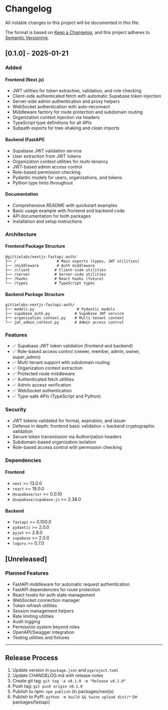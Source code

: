 # Changelog

All notable changes to this project will be documented in this file.

The format is based on [Keep a Changelog](https://keepachangelog.com/en/1.0.0/),
and this project adheres to [Semantic Versioning](https://semver.org/spec/v2.0.0.html).

## [0.1.0] - 2025-01-21

### Added

#### Frontend (Next.js)
- JWT utilities for token extraction, validation, and role checking
- Client-side authenticated fetch with automatic Supabase token injection
- Server-side admin authentication and proxy helpers
- WebSocket authentication with auto-reconnect
- Middleware factory for route protection and subdomain routing
- Organization context injection via headers
- TypeScript type definitions for all APIs
- Subpath exports for tree-shaking and clean imports

#### Backend (FastAPI)
- Supabase JWT validation service
- User extraction from JWT tokens
- Organization context utilities for multi-tenancy
- JWT-based admin access control
- Role-based permission checking
- Pydantic models for users, organizations, and tokens
- Python type hints throughout

#### Documentation
- Comprehensive README with quickstart examples
- Basic usage example with frontend and backend code
- API documentation for both packages
- Installation and setup instructions

### Architecture

#### Frontend Package Structure
```
@gittielabs/nextjs-fastapi-auth/
├── /                  # Main exports (types, JWT utilities)
├── /middleware        # Auth middleware
├── /client           # Client-side utilities
├── /server           # Server-side utilities
├── /hooks            # React hooks (future)
└── /types            # TypeScript types
```

#### Backend Package Structure
```
gittielabs-nextjs-fastapi-auth/
├── models.py                   # Pydantic models
├── supabase_auth.py           # Supabase JWT service
├── organization_context.py    # Multi-tenant context
└── jwt_admin_context.py       # Admin access control
```

### Features

- ✅ Supabase JWT token validation (frontend and backend)
- ✅ Role-based access control (viewer, member, admin, owner, super_admin)
- ✅ Multi-tenant support with subdomain routing
- ✅ Organization context extraction
- ✅ Protected route middleware
- ✅ Authenticated fetch utilities
- ✅ Admin access verification
- ✅ WebSocket authentication
- ✅ Type-safe APIs (TypeScript and Python)

### Security

- JWT tokens validated for format, expiration, and issuer
- Defense in depth: frontend basic validation + backend cryptographic validation
- Secure token transmission via Authorization headers
- Subdomain-based organization isolation
- Role-based access control with permission checking

### Dependencies

#### Frontend
- `next` >= 13.0.0
- `react` >= 18.0.0
- `@supabase/ssr` >= 0.0.10
- `@supabase/supabase-js` >= 2.38.0

#### Backend
- `fastapi` >= 0.100.0
- `pydantic` >= 2.0.0
- `pyjwt` >= 2.8.0
- `supabase` >= 2.0.0
- `loguru` >= 0.7.0

## [Unreleased]

### Planned Features

- FastAPI middleware for automatic request authentication
- FastAPI dependencies for route protection
- React hooks for auth state management
- WebSocket connection manager
- Token refresh utilities
- Session management helpers
- Rate limiting utilities
- Audit logging
- Permission system beyond roles
- OpenAPI/Swagger integration
- Testing utilities and fixtures

---

## Release Process

1. Update version in `package.json` and `pyproject.toml`
2. Update CHANGELOG.md with release notes
3. Create git tag: `git tag -a v0.1.0 -m "Release v0.1.0"`
4. Push tag: `git push origin v0.1.0`
5. Publish to npm: `npm publish` (in packages/nextjs)
6. Publish to PyPI: `python -m build && twine upload dist/*` (in packages/fastapi)

